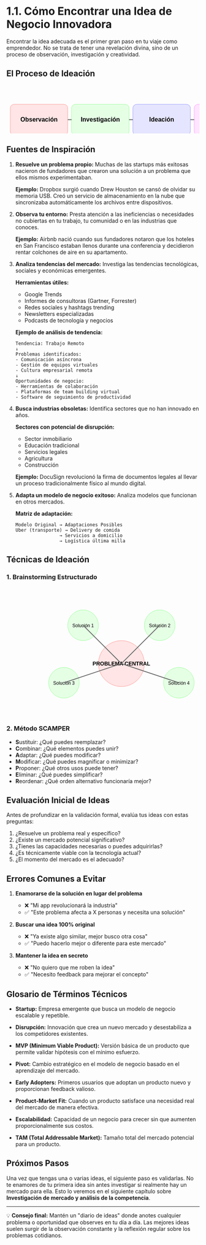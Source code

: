# 1.1. Cómo Encontrar una Idea de Negocio Innovadora

Encontrar la idea adecuada es el primer gran paso en tu viaje como emprendedor. No se trata de tener una revelación divina, sino de un proceso de observación, investigación y creatividad.

## El Proceso de Ideación

<svg width="800" height="200" xmlns="http://www.w3.org/2000/svg">
  <style>
    .small { font: 14px sans-serif; }
    .medium { font: bold 16px sans-serif; }
  </style>
  <rect x="10" y="50" width="150" height="80" rx="10" fill="#FFE5E5" stroke="#FF9999"/>
  <text x="85" y="95" text-anchor="middle" class="medium">Observación</text>
  <rect x="170" y="50" width="150" height="80" rx="10" fill="#E5FFE5" stroke="#99FF99"/>
  <text x="245" y="95" text-anchor="middle" class="medium">Investigación</text>
  <rect x="330" y="50" width="150" height="80" rx="10" fill="#E5E5FF" stroke="#9999FF"/>
  <text x="405" y="95" text-anchor="middle" class="medium">Ideación</text>
  <rect x="490" y="50" width="150" height="80" rx="10" fill="#FFE5FF" stroke="#FF99FF"/>
  <text x="565" y="95" text-anchor="middle" class="medium">Validación</text>
  <rect x="650" y="50" width="140" height="80" rx="10" fill="#E5FFFF" stroke="#99FFFF"/>
  <text x="720" y="95" text-anchor="middle" class="medium">Iteración</text>
  <!-- Flechas de conexión -->
  <path d="M160 90 L170 90" stroke="#666" stroke-width="2"/>
  <path d="M320 90 L330 90" stroke="#666" stroke-width="2"/>
  <path d="M480 90 L490 90" stroke="#666" stroke-width="2"/>
  <path d="M640 90 L650 90" stroke="#666" stroke-width="2"/>
</svg>

## Fuentes de Inspiración

1.  **Resuelve un problema propio:** 
Muchas de las startups más exitosas nacieron de fundadores que crearon una solución a un problema que ellos mismos experimentaban.

    **Ejemplo:** Dropbox surgió cuando Drew Houston se cansó de olvidar su memoria USB. Creó un servicio de almacenamiento en la nube que sincronizaba automáticamente los archivos entre dispositivos.

2.  **Observa tu entorno:** 
Presta atención a las ineficiencias o necesidades no cubiertas en tu trabajo, tu comunidad o en las industrias que conoces.

    **Ejemplo:** Airbnb nació cuando sus fundadores notaron que los hoteles en San Francisco estaban llenos durante una conferencia y decidieron rentar colchones de aire en su apartamento.

3.  **Analiza tendencias del mercado:** 
Investiga las tendencias tecnológicas, sociales y económicas emergentes.

    **Herramientas útiles:**
    - Google Trends
    - Informes de consultoras (Gartner, Forrester)
    - Redes sociales y hashtags trending
    - Newsletters especializadas
    - Podcasts de tecnología y negocios

    **Ejemplo de análisis de tendencia:**
    ```
    Tendencia: Trabajo Remoto
    ↓
    Problemas identificados:
    - Comunicación asíncrona
    - Gestión de equipos virtuales
    - Cultura empresarial remota
    ↓
    Oportunidades de negocio:
    - Herramientas de colaboración
    - Plataformas de team building virtual
    - Software de seguimiento de productividad
    ```

4.  **Busca industrias obsoletas:** 
Identifica sectores que no han innovado en años.

    **Sectores con potencial de disrupción:**
    - Sector inmobiliario
    - Educación tradicional
    - Servicios legales
    - Agricultura
    - Construcción

    **Ejemplo:** DocuSign revolucionó la firma de documentos legales al llevar un proceso tradicionalmente físico al mundo digital.

5.  **Adapta un modelo de negocio exitoso:** 
Analiza modelos que funcionan en otros mercados.

    **Matriz de adaptación:**
    ```
    Modelo Original → Adaptaciones Posibles
    Uber (transporte) → Delivery de comida
                    → Servicios a domicilio
                    → Logística última milla
    ```

## Técnicas de Ideación

### 1. Brainstorming Estructurado

<svg width="600" height="400" xmlns="http://www.w3.org/2000/svg">
  <style>
    .title { font: bold 14px sans-serif; }
    .text { font: 12px sans-serif; }
  </style>
  <!-- Círculo central -->
  <circle cx="300" cy="200" r="60" fill="#FFE5E5" stroke="#FF9999"/>
  <text x="300" y="205" text-anchor="middle" class="title">PROBLEMA
CENTRAL</text>
  <!-- Círculos satélite -->
  <circle cx="200" cy="100" r="40" fill="#E5FFE5" stroke="#99FF99"/>
  <text x="200" y="105" text-anchor="middle" class="text">Solución 1</text>
  <circle cx="400" cy="100" r="40" fill="#E5FFE5" stroke="#99FF99"/>
  <text x="400" y="105" text-anchor="middle" class="text">Solución 2</text>
  <circle cx="150" cy="250" r="40" fill="#E5FFE5" stroke="#99FF99"/>
  <text x="150" y="255" text-anchor="middle" class="text">Solución 3</text>
  <circle cx="450" cy="250" r="40" fill="#E5FFE5" stroke="#99FF99"/>
  <text x="450" y="255" text-anchor="middle" class="text">Solución 4</text>
  <!-- Líneas de conexión -->
  <line x1="300" y1="200" x2="200" y2="100" stroke="#666" stroke-width="2"/>
  <line x1="300" y1="200" x2="400" y2="100" stroke="#666" stroke-width="2"/>
  <line x1="300" y1="200" x2="150" y2="250" stroke="#666" stroke-width="2"/>
  <line x1="300" y1="200" x2="450" y2="250" stroke="#666" stroke-width="2"/>
</svg>

### 2. Método SCAMPER
- **S**ustituir: ¿Qué puedes reemplazar?
- **C**ombinar: ¿Qué elementos puedes unir?
- **A**daptar: ¿Qué puedes modificar?
- **M**odificar: ¿Qué puedes magnificar o minimizar?
- **P**roponer: ¿Qué otros usos puede tener?
- **E**liminar: ¿Qué puedes simplificar?
- **R**eordenar: ¿Qué orden alternativo funcionaría mejor?

## Evaluación Inicial de Ideas

Antes de profundizar en la validación formal, evalúa tus ideas con estas preguntas:

1. ¿Resuelve un problema real y específico?
2. ¿Existe un mercado potencial significativo?
3. ¿Tienes las capacidades necesarias o puedes adquirirlas?
4. ¿Es técnicamente viable con la tecnología actual?
5. ¿El momento del mercado es el adecuado?

## Errores Comunes a Evitar

1. **Enamorarse de la solución en lugar del problema**
   - ❌ "Mi app revolucionará la industria"
   - ✅ "Este problema afecta a X personas y necesita una solución"

2. **Buscar una idea 100% original**
   - ❌ "Ya existe algo similar, mejor busco otra cosa"
   - ✅ "Puedo hacerlo mejor o diferente para este mercado"

3. **Mantener la idea en secreto**
   - ❌ "No quiero que me roben la idea"
   - ✅ "Necesito feedback para mejorar el concepto"

## Glosario de Términos Técnicos

- **Startup:** Empresa emergente que busca un modelo de negocio escalable y repetible.

- **Disrupción:** Innovación que crea un nuevo mercado y desestabiliza a los competidores existentes.

- **MVP (Minimum Viable Product):** Versión básica de un producto que permite validar hipótesis con el mínimo esfuerzo.

- **Pivot:** Cambio estratégico en el modelo de negocio basado en el aprendizaje del mercado.

- **Early Adopters:** Primeros usuarios que adoptan un producto nuevo y proporcionan feedback valioso.

- **Product-Market Fit:** Cuando un producto satisface una necesidad real del mercado de manera efectiva.

- **Escalabilidad:** Capacidad de un negocio para crecer sin que aumenten proporcionalmente sus costos.

- **TAM (Total Addressable Market):** Tamaño total del mercado potencial para un producto.

## Próximos Pasos

Una vez que tengas una o varias ideas, el siguiente paso es validarlas. No te enamores de tu primera idea sin antes investigar si realmente hay un mercado para ella. Esto lo veremos en el siguiente capítulo sobre **Investigación de mercado y análisis de la competencia**.

---

💡 **Consejo final:** Mantén un "diario de ideas" donde anotes cualquier problema o oportunidad que observes en tu día a día. Las mejores ideas suelen surgir de la observación constante y la reflexión regular sobre los problemas cotidianos.
